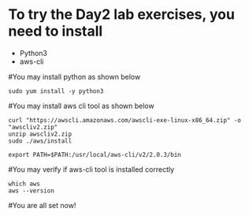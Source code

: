 # To try the Day2 lab exercises, you need to install 
* Python3
* aws-cli

#You may install python as shown below

	sudo yum install -y python3

#You may install aws cli tool as shown below

	curl "https://awscli.amazonaws.com/awscli-exe-linux-x86_64.zip" -o "awscliv2.zip"
	unzip awscliv2.zip
	sudo ./aws/install

	export PATH=$PATH:/usr/local/aws-cli/v2/2.0.3/bin

#You may verify if aws-cli tool is installed correctly

	which aws
	aws --version

#You are all set now!
